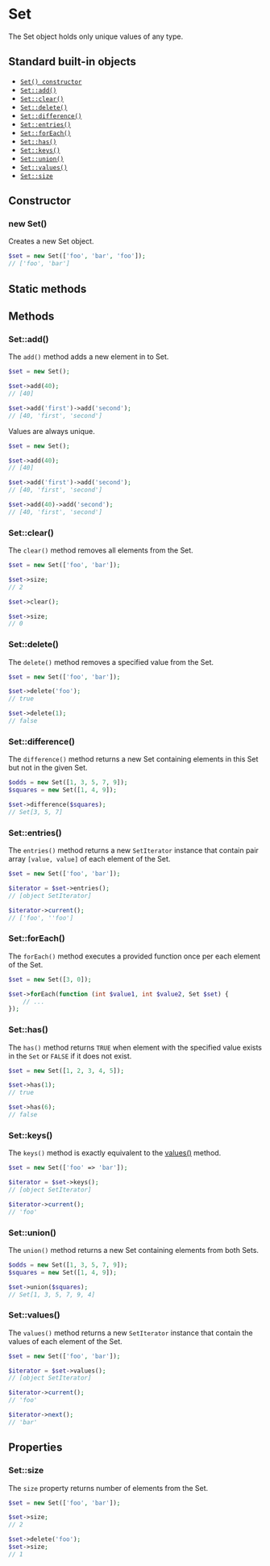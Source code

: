 # Set

The Set object holds only unique values of any type.

## Standard built-in objects

- [`Set() constructor`](#new-set)
- [`Set::add()`](#setadd)
- [`Set::clear()`](#setclear)
- [`Set::delete()`](#setdelete)
- [`Set::difference()`](#setdifference)
- [`Set::entries()`](#setentries)
- [`Set::forEach()`](#setforeach)
- [`Set::has()`](#sethas)
- [`Set::keys()`](#setkeys)
- [`Set::union()`](#setunion)
- [`Set::values()`](#setvalues)
- [`Set::size`](#setsize)

## Constructor

### new Set()

Creates a new Set object.

```php
$set = new Set(['foo', 'bar', 'foo']);
// ['foo', 'bar']
```

## Static methods

## Methods

### Set::add()

The `add()` method adds a new element in to Set.

```php
$set = new Set();

$set->add(40);
// [40]

$set->add('first')->add('second');
// [40, 'first', 'second']
```

Values are always unique.

```php
$set = new Set();

$set->add(40);
// [40]

$set->add('first')->add('second');
// [40, 'first', 'second']

$set->add(40)->add('second');
// [40, 'first', 'second']
```

### Set::clear()

The `clear()` method removes all elements from the Set.

```php
$set = new Set(['foo', 'bar']);

$set->size;
// 2

$set->clear();

$set->size;
// 0
```

### Set::delete()

The `delete()` method removes a specified value from the Set.

```php
$set = new Set(['foo', 'bar']);

$set->delete('foo');
// true

$set->delete(1);
// false
```

### Set::difference()

The `difference()` method returns a new Set containing elements in this Set but not in the given Set.

```php
$odds = new Set([1, 3, 5, 7, 9]);
$squares = new Set([1, 4, 9]);

$set->difference($squares);
// Set[3, 5, 7]
```

### Set::entries()

The `entries()` method returns a new `SetIterator` instance that contain pair array `[value, value]` of each element of the Set.

```php
$set = new Set(['foo', 'bar']);

$iterator = $set->entries();
// [object SetIterator]

$iterator->current();
// ['foo', ''foo']
```

### Set::forEach()

The `forEach()` method executes a provided function once per each element of the Set.

```php
$set = new Set([3, 0]);

$set->forEach(function (int $value1, int $value2, Set $set) {
    // ...
});
```

### Set::has()

The `has()` method returns `TRUE` when element with the specified value exists in the `Set` or `FALSE` if it does not exist.

```php
$set = new Set([1, 2, 3, 4, 5]);

$set->has(1);
// true

$set->has(6);
// false
```

### Set::keys()

The `keys()` method is exactly equivalent to the [values()](#setvalues) method.

```php
$set = new Set(['foo' => 'bar']);

$iterator = $set->keys();
// [object SetIterator]

$iterator->current();
// 'foo'
```

### Set::union()

The `union()` method returns a new Set containing elements from both Sets.

```php
$odds = new Set([1, 3, 5, 7, 9]);
$squares = new Set([1, 4, 9]);

$set->union($squares);
// Set[1, 3, 5, 7, 9, 4]
```

### Set::values()

The `values()` method returns a new `SetIterator` instance that contain the values of each element of the Set.

```php
$set = new Set(['foo', 'bar']);

$iterator = $set->values();
// [object SetIterator]

$iterator->current();
// 'foo'

$iterator->next();
// 'bar'
```

## Properties

### Set::size

The `size` property returns number of elements from the Set.

```php
$set = new Set(['foo', 'bar']);

$set->size;
// 2

$set->delete('foo');
$set->size;
// 1
```
